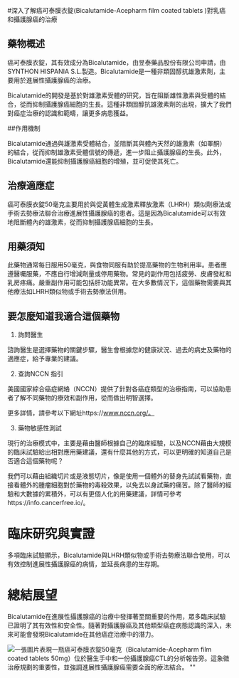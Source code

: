 #深入了解癌可泰膜衣錠(Bicalutamide-Acepharm film coated tablets )對乳癌和攝護腺癌的治療

## 藥物概述

癌可泰膜衣錠，其有效成分為Bicalutamide，由昱泰藥品股份有限公司申請，由SYNTHON HISPANIA S.L.製造。Bicalutamide是一種非類固醇抗雄激素劑，主要用於進展性攝護腺癌的治療。

Bicalutamide的開發是基於對雄激素受體的研究，旨在阻斷雄性激素與受體的結合，從而抑制攝護腺癌細胞的生長。這種非類固醇抗雄激素劑的出現，擴大了我們對癌症治療的認識和範疇，讓更多病患獲益。

##作用機制

Bicalutamide通過與雄激素受體結合，並阻斷其與體內天然的雄激素（如睪酮）的結合，從而抑制雄激素受體信號的傳遞，進一步阻止攝護腺癌的生長。此外，Bicalutamide還能抑制攝護腺癌細胞的增殖，並可促使其死亡。

## 治療適應症

癌可泰膜衣錠50毫克主要用於與促黃體生成激素釋放激素（LHRH）類似劑療法或手術去勢療法聯合治療進展性攝護腺癌的患者。這是因為Bicalutamide可以有效地阻斷體內的雄激素，從而抑制攝護腺癌細胞的生長。

## 用藥須知

此藥物通常每日服用50毫克，與食物同服有助於提高藥物的生物利用率。患者應遵醫囑服藥，不應自行增減劑量或停用藥物。常見的副作用包括疲勞、皮膚發紅和乳房疼痛。嚴重副作用可能包括肝功能異常。在大多數情況下，這個藥物需要與其他療法如LHRH類似物或手術去勢療法併用。

## 要怎麼知道我適合這個藥物 

1. 詢問醫生  

諮詢醫生是選擇藥物的關鍵步驟，醫生會根據您的健康狀況、過去的病史及藥物的適應症，給予專業的建議。

2. 查詢NCCN 指引  

美國國家綜合癌症網絡（NCCN）提供了針對各癌症類型的治療指南，可以協助患者了解不同藥物的療效和副作用，從而做出明智選擇。

更多詳情，請參考以下網址https://www.nccn.org/。

3. 藥物敏感性測試  

現行的治療模式中，主要是藉由醫師根據自己的臨床經驗，以及NCCN藉由大規模的臨床試驗給出相對應用藥建議，還有什麼其他的方式，可以更明確的知道自己是否適合這個藥物呢？   

我們可以藉由組織切片或是液態切片，像是使用一個體外的替身先試試看藥物，直接看體外的腫瘤細胞對於藥物的毒殺效果，以免去以身試藥的痛苦。除了醫師的經驗和大數據的累積外，可以有更個人化的用藥建議，詳情可參考https://info.cancerfree.io/。

# 臨床研究與實證

多項臨床試驗顯示，Bicalutamide與LHRH類似物或手術去勢療法聯合使用，可以有效控制進展性攝護腺癌的病情，並延長病患的生存期。

# 總結展望

Bicalutamide在進展性攝護腺癌的治療中發揮著至關重要的作用，眾多臨床試驗已證明了其有效性和安全性。隨著對攝護腺癌及其他類型癌症病態認識的深入，未來可能會發現Bicalutamide在其他癌症治療中的潛力。

![一張圖片表現一瓶癌可泰膜衣錠50毫克（Bicalutamide-Acepharm film coated tablets 50mg）位於醫生手中和一份攝護腺癌CTL的分析報告旁。這象徵治療規劃的重要性，並強調進展性攝護腺癌需要全面的療法結合。
""](https://i.imgur.com/Ua9hRDt.jpeg)